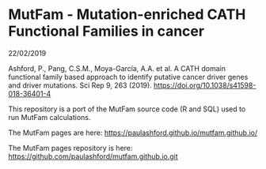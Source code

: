 # MutFam - Mutation-enriched CATH Functional Families in cancer

22/02/2019

Ashford, P., Pang, C.S.M., Moya-García, A.A. et al. A CATH domain functional family based approach to identify putative cancer driver genes and driver mutations. Sci Rep 9, 263 (2019). https://doi.org/10.1038/s41598-018-36401-4

This repository is a port of the MutFam source code (R and SQL) used to run MutFam calculations. 

The MutFam pages are here:
https://paulashford.github.io/mutfam.github.io/

The MutFam pages repository is here:
https://github.com/paulashford/mutfam.github.io.git



